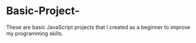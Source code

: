 # Basic-Project-
These are basic JavaScript projects that I created as a beginner to improve my programming skills. 
